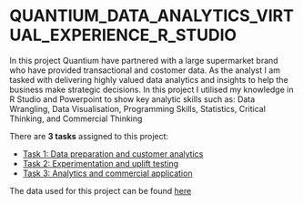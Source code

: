 # QUANTIUM_DATA_ANALYTICS_VIRTUAL_EXPERIENCE_R_STUDIO
In this project Quantium have partnered with a large supermarket brand who have provided transactional and costomer data. As the analyst I am tasked with delivering highly valued data analytics and insights to help the business make strategic decisions.  In this project I utilised my knowledge in R Studio and Powerpoint to show key analytic skills such as:  Data Wrangling, Data Visualisation, Programming Skills, Statistics, Critical Thinking, and Commercial Thinking

There are **3 tasks** assigned to this project:
- [Task 1: Data preparation and customer analytics](https://github.com/SiyamDodhiaAnalyst/Quantium-Data_Analytics_Virtual_Experience_RStudio/tree/main/Task%201)
- [Task 2: Experimentation and uplift testing](https://github.com/SiyamDodhiaAnalyst/Quantium-Data_Analytics_Virtual_Experience_RStudio/tree/main/Task%202)
- [Task 3: Analytics and commercial application](https://github.com/SiyamDodhiaAnalyst/Quantium-Data_Analytics_Virtual_Experience_RStudio/blob/main/Task%203%20-%20Analytics%20and%20commercial%20application.pptx)

The data used for this project can be found [here](https://github.com/SiyamDodhiaAnalyst/Quantium-Data_Analytics_Virtual_Experience_RStudio/tree/main/Data%20for%20Project)
